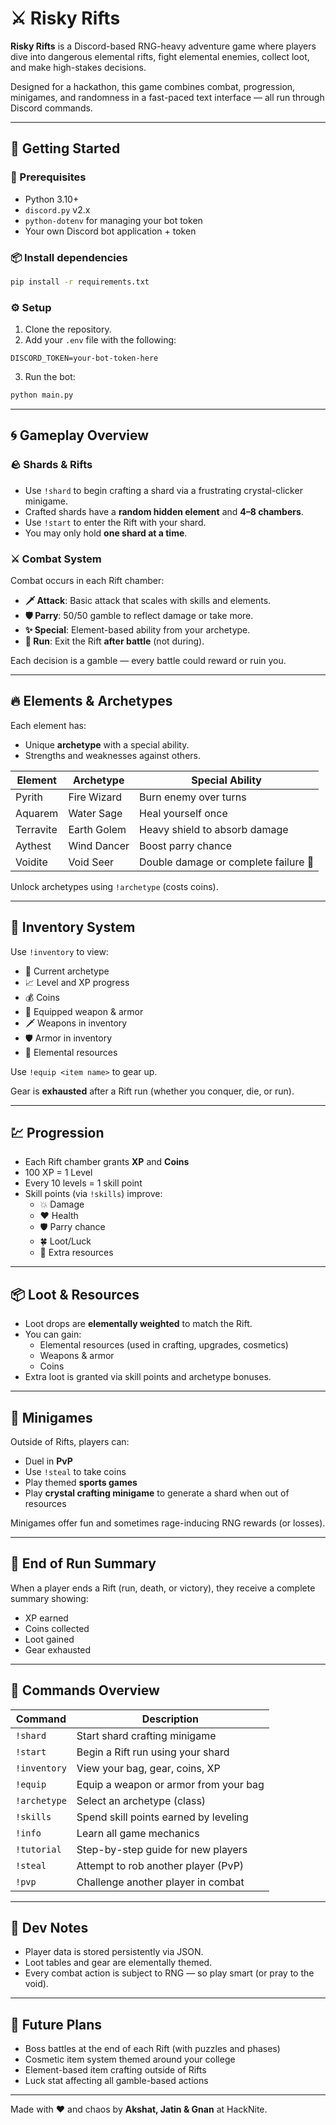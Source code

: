 # ⚔️ Risky Rifts

**Risky Rifts** is a Discord-based RNG-heavy adventure game where players dive into dangerous elemental rifts, fight elemental enemies, collect loot, and make high-stakes decisions.

Designed for a hackathon, this game combines combat, progression, minigames, and randomness in a fast-paced text interface — all run through Discord commands.

---

## 🚀 Getting Started

### 🔧 Prerequisites
- Python 3.10+
- `discord.py` v2.x
- `python-dotenv` for managing your bot token
- Your own Discord bot application + token

### 📦 Install dependencies
```bash
pip install -r requirements.txt
```

### ⚙️ Setup
1. Clone the repository.
2. Add your `.env` file with the following:
```
DISCORD_TOKEN=your-bot-token-here
```
3. Run the bot:
```bash
python main.py
```

---

## 🌀 Gameplay Overview

### 🪨 Shards & Rifts
- Use `!shard` to begin crafting a shard via a frustrating crystal-clicker minigame.
- Crafted shards have a **random hidden element** and **4–8 chambers**.
- Use `!start` to enter the Rift with your shard.
- You may only hold **one shard at a time**.

### ⚔️ Combat System
Combat occurs in each Rift chamber:

- **🗡️ Attack**: Basic attack that scales with skills and elements.
- **🛡️ Parry**: 50/50 gamble to reflect damage or take more.
- **✨ Special**: Element-based ability from your archetype.
- **🏃 Run**: Exit the Rift **after battle** (not during).

Each decision is a gamble — every battle could reward or ruin you.

---

## 🔥 Elements & Archetypes

Each element has:
- Unique **archetype** with a special ability.
- Strengths and weaknesses against others.

| Element   | Archetype     | Special Ability                        |
|-----------|---------------|----------------------------------------|
| Pyrith    | Fire Wizard   | Burn enemy over turns                  |
| Aquarem   | Water Sage    | Heal yourself once                     |
| Terravite | Earth Golem   | Heavy shield to absorb damage          |
| Aythest   | Wind Dancer   | Boost parry chance                     |
| Voidite   | Void Seer     | Double damage or complete failure 🎲    |

Unlock archetypes using `!archetype` (costs coins).

---

## 🎒 Inventory System

Use `!inventory` to view:
- 🧠 Current archetype
- 📈 Level and XP progress
- 💰 Coins
- 🎽 Equipped weapon & armor
- 🗡️ Weapons in inventory
- 🛡️ Armor in inventory
- 🧪 Elemental resources

Use `!equip <item name>` to gear up.

Gear is **exhausted** after a Rift run (whether you conquer, die, or run).

---

## 💹 Progression

- Each Rift chamber grants **XP** and **Coins**
- 100 XP = 1 Level
- Every 10 levels = 1 skill point
- Skill points (via `!skills`) improve:
  - 💥 Damage
  - ❤️ Health
  - 🛡️ Parry chance
  - 🍀 Loot/Luck
  - 🔧 Extra resources

---

## 📦 Loot & Resources

- Loot drops are **elementally weighted** to match the Rift.
- You can gain:
  - Elemental resources (used in crafting, upgrades, cosmetics)
  - Weapons & armor
  - Coins
- Extra loot is granted via skill points and archetype bonuses.

---

## 🧠 Minigames

Outside of Rifts, players can:
- Duel in **PvP**
- Use `!steal` to take coins
- Play themed **sports games**
- Play **crystal crafting minigame** to generate a shard when out of resources

Minigames offer fun and sometimes rage-inducing RNG rewards (or losses).

---

## 🧾 End of Run Summary

When a player ends a Rift (run, death, or victory), they receive a complete summary showing:
- XP earned
- Coins collected
- Loot gained
- Gear exhausted

---

## 📘 Commands Overview

| Command       | Description                                      |
|---------------|--------------------------------------------------|
| `!shard`      | Start shard crafting minigame                    |
| `!start`      | Begin a Rift run using your shard                |
| `!inventory`  | View your bag, gear, coins, XP                   |
| `!equip`      | Equip a weapon or armor from your bag            |
| `!archetype`  | Select an archetype (class)                      |
| `!skills`     | Spend skill points earned by leveling            |
| `!info`       | Learn all game mechanics                         |
| `!tutorial`   | Step-by-step guide for new players               |
| `!steal`      | Attempt to rob another player (PvP)              |
| `!pvp`        | Challenge another player in combat               |

---

## 🧠 Dev Notes

- Player data is stored persistently via JSON.
- Loot tables and gear are elementally themed.
- Every combat action is subject to RNG — so play smart (or pray to the void).

---

## 🏁 Future Plans

- Boss battles at the end of each Rift (with puzzles and phases)
- Cosmetic item system themed around your college
- Element-based item crafting outside of Rifts
- Luck stat affecting all gamble-based actions

---

Made with ❤️ and chaos by **Akshat, Jatin & Gnan** at HackNite.